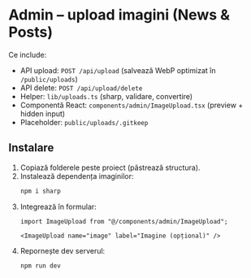 # Admin – upload imagini (News & Posts)

Ce include:
- API upload: `POST /api/upload` (salvează WebP optimizat în `/public/uploads`)
- API delete: `POST /api/upload/delete`
- Helper: `lib/uploads.ts` (sharp, validare, convertire)
- Componentă React: `components/admin/ImageUpload.tsx` (preview + hidden input)
- Placeholder: `public/uploads/.gitkeep`

## Instalare
1) Copiază folderele peste proiect (păstrează structura).
2) Instalează dependența imaginilor:
   ```bash
   npm i sharp
   ```
3) Integrează în formular:
   ```tsx
   import ImageUpload from "@/components/admin/ImageUpload";

   <ImageUpload name="image" label="Imagine (opțional)" />
   ```
4) Repornește dev serverul:
   ```bash
   npm run dev
   ```
